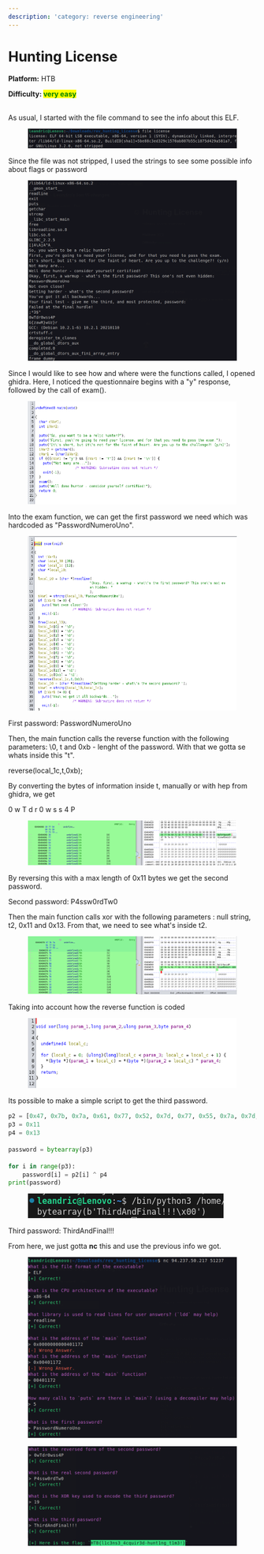 ```yaml
---
description: 'category: reverse engineering'
---
```


# Hunting License

**Platform:** HTB

**Difficulty:&#x20;**<mark style="color:green;">**very easy**</mark>

\
As usual, I started with the file command to see the info about this ELF.

<figure><img src="../.gitbook/assets/image (1).png" alt=""><figcaption></figcaption></figure>

Since the file was not stripped, I used the strings to see some possible info about flags or password

<figure><img src="../.gitbook/assets/image (1) (1).png" alt=""><figcaption></figcaption></figure>



Since I would like to see how and where were the functions called, I opened ghidra. Here, I noticed the questionnaire begins with a "y" response, followed by the call of exam().

<figure><img src="../.gitbook/assets/image (2).png" alt=""><figcaption></figcaption></figure>

Into the exam function, we can get the first password we need which was hardcoded as "PasswordNumeroUno".

<figure><img src="../.gitbook/assets/image (3).png" alt=""><figcaption></figcaption></figure>

First password: PasswordNumeroUno



Then, the main function calls the reverse function with the following parameters: \0, t and 0xb - lenght of the password. With that we gotta se whats inside this "t".&#x20;

reverse(local\_1c,t,0xb);

By converting the bytes of information inside t, manually or with hep from ghidra, we get

0 w T d r 0 w s s 4 P

<figure><img src="../.gitbook/assets/image (5).png" alt=""><figcaption></figcaption></figure>

By reversing this with a max length of 0x11 bytes we get the second password.

Second password: P4ssw0rdTw0



Then the main function calls xor with the following parameters : null string, t2, 0x11 and 0x13. From that, we need to see what's inside t2.

<figure><img src="../.gitbook/assets/image (6).png" alt=""><figcaption></figcaption></figure>

Taking into account how the reverse function is coded

<figure><img src="../.gitbook/assets/image (7).png" alt=""><figcaption></figcaption></figure>

Its possible to make a simple script to get the third password.

```python
p2 = [0x47, 0x7b, 0x7a, 0x61, 0x77, 0x52, 0x7d, 0x77, 0x55, 0x7a, 0x7d, 0x72, 0x7f, 0x32, 0x32, 0x32, 0x13]
p3 = 0x11
p4 = 0x13

password = bytearray(p3)

for i in range(p3):
    password[i] = p2[i] ^ p4
print(password)
```

<figure><img src="../.gitbook/assets/image (8).png" alt=""><figcaption></figcaption></figure>

Third password: ThirdAndFinal!!!



From here, we just gotta **nc** this and use the previous info we got.

<figure><img src="../.gitbook/assets/image (13).png" alt=""><figcaption></figcaption></figure>

<figure><img src="../.gitbook/assets/image (15).png" alt=""><figcaption></figcaption></figure>
